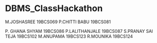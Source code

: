 # DBMS_ClassHackathon

M.JOSHASREE	19BCS069
P.CHITTI BABU	19BCS081

P. GHANA SHYAM	19BCS086
P.LALITHANJALE	19BCS087
S.PRANAY SAI TEJA	19BCS102
M.ANUPAMA	19BCS123
R.MOUNIKA	19BCS124
